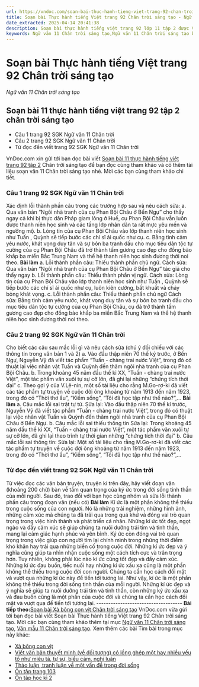 ```yaml
---
url: https://vndoc.com/soan-bai-thuc-hanh-tieng-viet-trang-92-chan-troi-sang-tao-305414
title: Soạn bài Thực hành tiếng Việt trang 92 Chân trời sáng tạo - Ngữ văn 11 Chân trời sáng tạo - VnDoc.com
date_extracted: 2025-04-14 20:41:38
description: Soạn bài thực hành tiếng việt trang 92 lớp 11 tập 2 được VnDoc.com sưu tầm và xin gửi tới bạn đọc cùng tham khảo nhé.
keywords: Ngữ văn 11 Chân trời sáng tạo,Ngữ văn 11 Chân trời sáng tạo bài Thực hành tiếng Việt trang 92,Soạn văn 11 Chân trời sáng tạo,văn 11 Chân trời sáng tạo,soạn văn 11 Chân trời,Soạn bài Thực hành tiếng Việt trang 92 Chân trời sáng tạo,Soạn bài Thực hành tiếng Việt trang 92,Soạn văn Thực hành tiếng Việt trang 92,Thực hành tiếng Việt trang 92,soạn bài 11 thực hành tiếng việt trang 92,soạn văn 11 thực hành tiếng việt trang 92,Soạn bài 11 thực hành tiếng việt trang 92 tập 2 chân trời sáng tạo
---
```


# Soạn bài Thực hành tiếng Việt trang 92 Chân trời sáng tạo
 _Ngữ văn 11 Chân trời sáng tạo_
## Soạn bài 11 thực hành tiếng việt trang 92 tập 2 chân trời sáng tạo
  * Câu 1 trang 92 SGK Ngữ văn 11 Chân trời
  * Câu 2 trang 92 SGK Ngữ văn 11 Chân trời
  * Từ đọc đến viết trang 92 SGK Ngữ văn 11 Chân trời

VnDoc.com xin gửi tới bạn đọc bài viết [Soạn bài 11 thực hành tiếng việt trang 92 tập 2](<https://vndoc.com/soan-bai-thuc-hanh-tieng-viet-trang-92-chan-troi-sang-tao-305414>) Chân trời sáng tạo để bạn đọc cùng tham khảo và có thêm tài liệu soạn văn 11 Chân trời sáng tạo nhé. Mời các bạn cùng tham khảo chi tiết.
### Câu 1 trang 92 SGK Ngữ văn 11 Chân trời
Xác định lỗi thành phần câu trong các trường hợp sau và nêu cách sửa:
a. Qua văn bản “Ngôi nhà tranh của cụ Phan Bội Châu ở Bến Ngự” cho thấy ngay cả khi bị thực dân Pháp giam lỏng ở Huế, cụ Phan Bội Châu vẫn luôn được thanh niên học sinh và các tầng lớp nhân dân ta rất mực yêu mến và ngưỡng mộ.
b. Lòng tin của cụ Phan Bội Châu vào lớp thanh niên học sinh như Tuấn , Quỳnh sẽ tiếp bước các chí sĩ ái quốc như cụ.
c. Bằng tình cảm yêu nước, khát vọng duy tân và sự bôn ba tranh đấu cho mục tiêu dân tộc tự cường của cụ Phan Bội Châu đã trở thành tấm gương cao đẹp cho đồng bào khắp ba miền Bắc Trung Nam và thế hệ thanh niên học sinh đương thời noi theo.
**Bài làm**
a. Lỗi thành phần câu: Thiếu thành phần chủ ngữ.
Cách sửa: Qua văn bản “Ngôi nhà tranh của cụ Phan Bội Châu ở Bến Ngự” tác giả cho thấy ngay
b. Lỗi thành phần câu: Thiếu thành phần vị ngữ.
Cách sửa: Lòng tin của cụ Phan Bội Châu vào lớp thanh niên học sinh như Tuấn , Quỳnh sẽ tiếp bước các chí sĩ ái quốc như cụ, luôn kiên cường, bất khuất và cháy bỏng khát vọng.
c. Lỗi thành phần câu: Thiếu thành phần chủ ngữ
Cách sửa: Bằng tình cảm yêu nước, khát vọng duy tân và sự bôn ba tranh đấu cho mục tiêu dân tộc tự cường của cụ Phan Bội Châu, cụ đã trở thành tấm gương cao đẹp cho đồng bào khắp ba miền Bắc Trung Nam và thế hệ thanh niên học sinh đương thời noi theo.
### Câu 2 trang 92 SGK Ngữ văn 11 Chân trời
Cho biết các câu sau mắc lỗi gì và nêu cách sửa \(chú ý đối chiếu với các thông tin trong văn bản 1 và 2\)
a. Vào đầu thập niên 70 thế kỷ trước, ở Bến Ngự, Nguyễn Vỹ đã viết tác phẩm “Tuấn - chàng trai nước Việt”, trong đó có thuật lại việc nhân vật Tuấn và Quỳnh đến thăm ngôi nhà tranh của cụ Phan Bội Châu.
b. Trong khoảng 45 năm đầu thế kỉ XX, “Tuấn - chàng trai nước Việt”, một tác phẩm văn xuôi tự sự cỡ lớn, đã ghi lại những “chứng tích thời đại”
c. Theo gợi ý của V.Lê-nin, một số tài liệu cho rằng M.Go-rơ-ki đã viết các tác phẩm tự truyện về cuộc đời ông khoảng từ năm 1913 đến năm 1923, trong đó có “Thời thơ ấu”, “Kiếm sống”, “Tôi đã học tập như thế nào?”,...
**Bài làm**
a. Câu mắc lỗi sai trật tự từ.
Sửa lại: Vào đầu thập niên 70 thế kỉ trước, Nguyễn Vỹ đã viết tác phẩm “Tuấn - chàng trai nước Việt”, trong đó có thuật lại việc nhân vật Tuấn và Quỳnh đến thăm ngôi nhà tranh của cụ Phan Bội Châu ở Bến Ngự.
b. Câu mắc lỗi sai thiếu thông tin
Sửa lại: Trong khoảng 45 năm đầu thế kỉ XX, “Tuấn - chàng trai nước Việt”, một tác phẩm văn xuôi tự sự cỡ lớn, đã ghi lại theo trình tự thời gian những “chứng tích thời đại”
b. Câu mắc lỗi sai thông tin:
Sửa lại: Một số tài liệu cho rằng M.Go-rơ-ki đã viết các tác phẩm tự truyện về cuộc đời ông khoảng từ năm 1913 đến năm 1923, trong đó có “Thời thơ ấu”, “Kiếm sống”, “Tôi đã học tập như thế nào?”,...
### Từ đọc đến viết trang 92 SGK Ngữ văn 11 Chân trời
Từ việc đọc các văn bản truyện, truyện kí trên đây, hãy viết đoạn văn \(khoảng 200 chữ\) bàn về tầm quan trọng của ký ức trong đời sống tinh thần của mỗi người. Sau đó, trao đổi với bạn học cùng nhóm và sửa lỗi thành phần câu trong đoạn văn \(nếu có\)
**Bài làm**
Kí ức là một phần không thể thiếu trong cuộc sống của con người. Nó là những trải nghiệm, những hình ảnh, những cảm xúc mà chúng ta đã trải qua trong quá khứ và đóng vai trò quan trọng trong việc hình thành và phát triển cá nhân. Những kí ức tốt đẹp, ngọt ngào và đầy cảm xúc sẽ giúp chúng ta nuôi dưỡng trái tim và tinh thần, mang lại cảm giác hạnh phúc và yên bình. Ký ức còn đóng vai trò quan trọng trong việc giúp con người tìm lại chính mình trong những thời điểm khó khăn hay trải qua những biến cố trong cuộc đời. Những kí ức đẹp và ý nghĩa cũng giúp ta nhìn nhận cuộc sống một cách tích cực và trân trọng hơn. Tuy nhiên, không phải lúc nào kí ức cũng tốt đẹp và đầy cảm xúc. Những kí ức đau buồn, tiếc nuối hay những kí ức xấu xa cũng là một phần không thể thiếu trong cuộc đời con người. Chúng ta cần học cách đối mặt và vượt qua những kí ức này để tiến tới tương lai. Như vậy, kí ức là một phần không thể thiếu trong đời sống tinh thần của mỗi người. Những kí ức đẹp và ý nghĩa sẽ giúp ta nuôi dưỡng trái tim và tinh thần, còn những ký ức xấu xa và đau buồn cũng là một phần của cuộc đời và chúng ta cần học cách đối mặt và vượt qua để tiến tới tương lai.
\------------------------------------
**Bài tiếp theo:**[Soạn bài Xà bông con vịt Chân trời sáng tạo](<https://vndoc.com/soan-bai-xa-bong-con-vit-chan-troi-sang-tao-306875>)
VnDoc.com vừa gửi tới bạn đọc bài viết Soạn bài Thực hành tiếng Việt trang 92 Chân trời sáng tạo. Mời các bạn cùng tham khảo thêm tại mục [Ngữ văn 11 Chân trời sáng tạo](<https://vndoc.com/ngu-van-11-chan-troi-sang-tao>), [Văn mẫu 11 Chân trời sáng tạo](<https://vndoc.com/van-mau-lop-11-chan-troi-sang-tao>).
Xem thêm các bài Tìm bài trong mục này khác:
  * [Xà bông con vịt](</soan-bai-xa-bong-con-vit-chan-troi-sang-tao-306875>)
  * [Viết văn bản thuyết minh \(về đối tượng\) có lồng ghép một hay nhiều yếu tố như miêu tả, tự sự, biểu cảm, nghị luận](</soan-bai-viet-van-ban-thuyet-minh-ve-doi-tuong-co-long-ghep-mot-hay-nhieu-yeu-to-chan-troi-sang-tao-306878>)
  * [Thảo luận, tranh luận về một vấn đề trong đời sống](</soan-bai-thao-luan-tranh-luan-ve-mot-van-de-trong-doi-song-chan-troi-sang-tao-306879>)
  * [Ôn tập trang 103](</soan-bai-on-tap-trang-103-chan-troi-sang-tao-306883>)
  * [Ôn tập học kì 2](</soan-bai-on-tap-hoc-ki-2-chan-troi-sang-tao-306885>)

